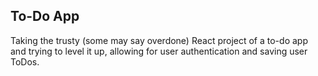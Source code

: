 ## To-Do App

Taking the trusty (some may say overdone) React project of a to-do app and trying to level it up, allowing for user authentication and saving user ToDos.

